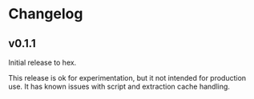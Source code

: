 # Changelog

## v0.1.1

Initial release to hex.

This release is ok for experimentation, but it not intended for production use.
It has known issues with script and extraction cache handling.
